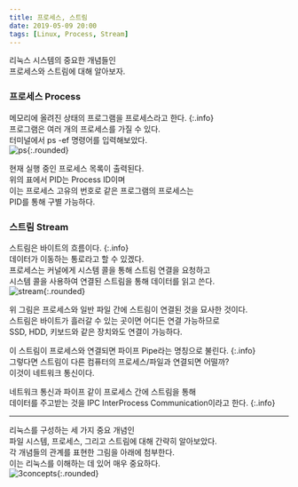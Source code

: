 ```yaml
---
title: 프로세스, 스트림
date: 2019-05-09 20:00
tags: [Linux, Process, Stream]
---
```

리눅스 시스템의 중요한 개념들인  
프로세스와 스트림에 대해 알아보자.  
<!--more-->
### 프로세스 Process  
메모리에 올려진 상태의 프로그램을 프로세스라고 한다.
{:.info}  
프로그램은 여러 개의 프로세스를 가질 수 있다.  
터미널에서 ps -ef 명령어를 입력해보았다.  
![ps](https://user-images.githubusercontent.com/17706039/57449298-7976cb00-7296-11e9-86e8-74c6a74bdfab.png){:.rounded}
  
현재 실행 중인 프로세스 목록이 출력된다.  
위의 표에서 PID는 Process ID이며  
이는 프로세스 고유의 번호로 같은 프로그램의 프로세스는  
PID를 통해 구별 가능하다.  
### 스트림 Stream  
스트림은 바이트의 흐름이다.
{:.info}  
데이터가 이동하는 통로라고 할 수 있겠다.  
프로세스는 커널에게 시스템 콜을 통해 스트림 연결을 요청하고  
시스템 콜을 사용하여 연결된 스트림을 통해 데이터를 읽고 쓴다.  
![stream](https://user-images.githubusercontent.com/17706039/57449506-0752b600-7297-11e9-970c-e04ca551b032.png){:.rounded}
  
위 그림은 프로세스와 일반 파일 간에 스트림이 연결된 것을 묘사한 것이다.  
스트림은 바이트가 흘러갈 수 있는 곳이면 어디든 연결 가능하므로  
SSD, HDD, 키보드와 같은 장치와도 연결이 가능하다.  
  
이 스트림이 프로세스와 연결되면 파이프 Pipe라는 명칭으로 불린다.
{:.info}  
그렇다면 스트림이 다른 컴퓨터의 프로세스/파일과 연결되면 어떨까?  
이것이 네트워크 통신이다.  
  
네트워크 통신과 파이프 같이 프로세스 간에 스트림을 통해  
데이터를 주고받는 것을 IPC InterProcess Communication이라고 한다.
{:.info}  
  
---
  
리눅스를 구성하는 세 가지 중요 개념인  
파일 시스템, 프로세스, 그리고 스트림에 대해 간략히 알아보았다.  
각 개념들의 관계를 표현한 그림을 아래에 첨부한다.  
이는 리눅스를 이해하는 데 있어 매우 중요하다.  
![3concepts](https://user-images.githubusercontent.com/17706039/57449774-bc856e00-7297-11e9-97e3-c0c740f00e22.png){:.rounded}